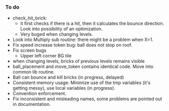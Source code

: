 ### To do
* check_hit_brick: 
    * it first checks if there is a hit, then it calculates the bounce 
      direction. Look into possibility of an optimization.
    * Very buged when changing levels.
* Look into Multiply sub routine: there might be a problem when X=1.
* Fix speed increase token bug: ball does not stop on roof.
* Fix screen bugs
    * Upper left corner BG tile
* when changing levels, bricks of previous levels remains visible
* ball_placement and move_token contains identical code. Move into common lib routine.
* Ball can bounce and kill bricks (in progress, delayed)
* Consistent memory usage: Minimize use of the tmp variables (it's getting messy), use local variables (in progress).
* Convention enforcement.
* Fix inconsistent and misleading names, some problems are pointed out in documentation.
